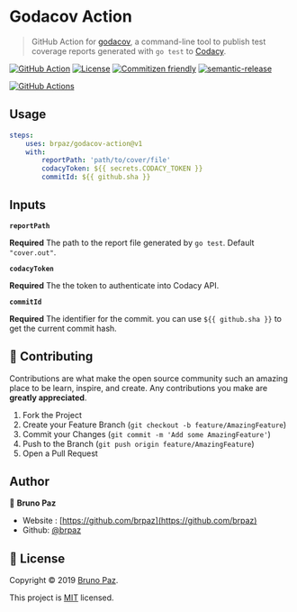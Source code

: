 # Godacov Action

> GitHub Action for [godacov](https://github.com/schrej/godacov), a command-line tool to publish test coverage reports generated with `go test` to [Codacy](https://codacy.com).

[![GitHub Action](https://img.shields.io/badge/GitHub-Action-blue?style=for-the-badge)](https://github.com/features/actions)
[![License](https://img.shields.io/badge/License-MIT-yellow.svg?style=for-the-badge)](LICENSE)
[![Commitizen friendly](https://img.shields.io/badge/commitizen-friendly-brightgreen.svg?style=for-the-badge)](http://commitizen.github.io/cz-cli/)
[![semantic-release](https://img.shields.io/badge/%20%20%F0%9F%93%A6%F0%9F%9A%80-semantic--release-e10079.svg?style=for-the-badge)](https://github.com/semantic-release/semantic-release?style=for-the-badge)

[![GitHub Actions](https://github.com/brpaz/godacov-action/workflows/CI/badge.svg?style=for-the-badge)](https://github.com/brpaz/godacov-action/actions)

## Usage

```yml
steps:
    uses: brpaz/godacov-action@v1
    with:
        reportPath: 'path/to/cover/file'
        codacyToken: ${{ secrets.CODACY_TOKEN }}
        commitId: ${{ github.sha }}
```

## Inputs

**`reportPath`**

**Required** The path to the report file generated by `go test`. Default `"cover.out"`.

**`codacyToken`**

**Required** The the token to authenticate into Codacy API.

**`commitId`**

**Required** The identifier for the commit. you can use `${{ github.sha }}` to get the current commit hash.


## 🤝 Contributing

Contributions are what make the open source community such an amazing place to be learn, inspire, and create. Any contributions you make are **greatly appreciated**.

1. Fork the Project
2. Create your Feature Branch (`git checkout -b feature/AmazingFeature`)
3. Commit your Changes (`git commit -m 'Add some AmazingFeature'`)
4. Push to the Branch (`git push origin feature/AmazingFeature`)
5. Open a Pull Request

## Author

👤 **Bruno Paz**

* Website : [https://github.com/brpaz](https://github.com/brpaz)
* Github: [@brpaz](https://github.com/brpaz)

## 📝 License

Copyright © 2019 [Bruno Paz](https://github.com/brpaz).

This project is [MIT](LICENSE) licensed.
